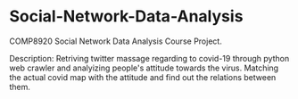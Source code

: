 # Social-Network-Data-Analysis
COMP8920 Social Network Data Analysis Course Project.

Description: Retriving twitter massage regarding to covid-19 through python web crawler and analyizing people's attitude towards the virus. Matching the actual covid map with the attitude and find out the relations between them.
